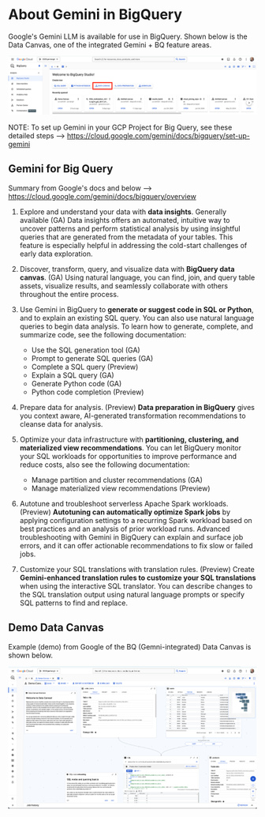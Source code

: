 # About Gemini in BigQuery

Google's Gemini LLM is available for use in BigQuery. Shown below is the Data Canvas, one of the integrated Gemini + BQ feature areas.

<kbd><img src="https://github.com/lynnlangit/gcp-essentials/blob/master/7_sample_data/images/bq-canvas.png"></kbd>

NOTE: To set up Gemini in your GCP Project for Big Query, see these detailed steps --> https://cloud.google.com/gemini/docs/bigquery/set-up-gemini

## Gemini for Big Query

Summary from Google's docs and below --> https://cloud.google.com/gemini/docs/bigquery/overview

1. Explore and understand your data with **data insights**. Generally available (GA) Data insights offers an automated, intuitive way to uncover patterns and perform statistical analysis by using insightful queries that are generated from the metadata of your tables. This feature is especially helpful in addressing the cold-start challenges of early data exploration. 

2. Discover, transform, query, and visualize data with **BigQuery data canvas**. (GA) Using natural language, you can find, join, and query table assets, visualize results, and seamlessly collaborate with others throughout the entire process. 

3. Use Gemini in BigQuery to **generate or suggest code in SQL or Python**, and to explain an existing SQL query. You can also use natural language queries to begin data analysis. To learn how to generate, complete, and summarize code, see the following documentation:
    - Use the SQL generation tool (GA)
    - Prompt to generate SQL queries (GA)
    - Complete a SQL query (Preview)
    - Explain a SQL query (GA)
    - Generate Python code (GA)
    - Python code completion (Preview)

4. Prepare data for analysis. (Preview) **Data preparation in BigQuery** gives you context aware, AI-generated transformation recommendations to cleanse data for analysis. 

5. Optimize your data infrastructure with **partitioning, clustering, and materialized view recommendations**. You can let BigQuery monitor your SQL workloads for opportunities to improve performance and reduce costs, also see the following documentation:
    - Manage partition and cluster recommendations (GA)
    - Manage materialized view recommendations (Preview)

6. Autotune and troubleshoot serverless Apache Spark workloads. (Preview) **Autotuning can automatically optimize Spark jobs** by applying configuration settings to a recurring Spark workload based on best practices and an analysis of prior workload runs. Advanced troubleshooting with Gemini in BigQuery can explain and surface job errors, and it can offer actionable recommendations to fix slow or failed jobs. 

7. Customize your SQL translations with translation rules. (Preview) Create **Gemini-enhanced translation rules to customize your SQL translations** when using the interactive SQL translator. You can describe changes to the SQL translation output using natural language prompts or specify SQL patterns to find and replace.

## Demo Data Canvas

Example (demo) from Google of the BQ (Gemni-integrated) Data Canvas is shown below.

<kbd><img src="https://github.com/lynnlangit/gcp-essentials/blob/master/7_sample_data/images/bq-canvas-demo.png"></kbd>
